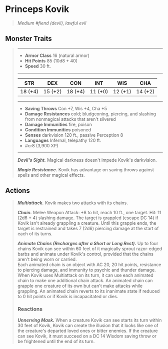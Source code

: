 # Princeps Kovik
>*Medium #fiend (devil), lawful evil*
## Monster Traits
>___
>- **Armor Class** 16 (natural armor)
>- **Hit Points** 85 (10d8 + 40)
>- **Speed** 30 ft.
>___
>|STR|DEX|CON|INT|WIS|CHA|
>|:---:|:---:|:---:|:---:|:---:|:---:|
>|18 (+4)|15 (+2)|18 (+4)|11 (+0)|12 (+1)|14 (+2)|
>___
>- **Saving Throws** Con +7, Wis +4, Cha +5
>- **Damage Resistances** cold; bludgeoning, piercing, and slashing from nonmagical attacks that aren't silvered
>- **Damage Immunities** fire, poison
>- **Condition Immunities** poisoned
>- **Senses** darkvision 120 ft., passive Perception 8
>- **Languages** Infernal, telepathy 120 ft.
>- #cr8 (3,900 XP)
>___
>***Devil's Sight.*** Magical darkness doesn't impede Kovik's darkvision.  
>
>***Magic Resistance.*** Kovik has advantage on saving throws against spells and other magical effects.  
>
## Actions
>***Multiattack.*** Kovik makes two attacks with its chains.  
>
>***Chain.*** Melee Weapon Attack: +8 to hit, reach 10 ft., one target. Hit: 11 (2d6 + 4) slashing damage. The target is grappled (escape DC 14) if Kovik isn't already grappling a creature. Until this grapple ends, the target is restrained and takes 7 (2d6) piercing damage at the start of each of its turns.  
>
>***Animate Chains (Recharges after a Short or Long Rest).*** Up to four chains Kovik can see within 60 feet of it magically sprout razor-edged barbs and animate under Kovik's control, provided that the chains aren't being worn or carried.  
>Each animated chain is an object with AC 20, 20 hit points, resistance to piercing damage, and immunity to psychic and thunder damage. When Kovik uses Multiattack on its turn, it can use each animated chain to make one additional chain attack. An animated chain can grapple one creature of its own but can't make attacks while grappling. An animated chain reverts to its inanimate state if reduced to 0 hit points or if Kovik is incapacitated or dies.  
>
>### Reactions
>***Unnerving Mask.*** When a creature Kovik can see starts its turn within 30 feet of Kovik, Kovik can create the illusion that it looks like one of the creature's departed loved ones or bitter enemies. If the creature can see Kovik, it must succeed on a DC 14 Wisdom saving throw or be frightened until the end of its turn.